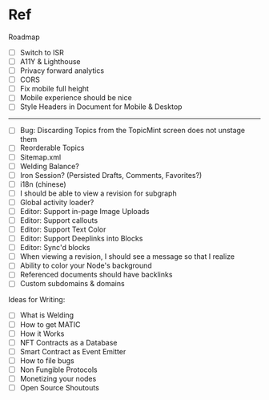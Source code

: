 # Ref

Roadmap

- [ ] Switch to ISR
- [ ] A11Y & Lighthouse
- [ ] Privacy forward analytics
- [ ] CORS
- [ ] Fix mobile full height
- [ ] Mobile experience should be nice
- [ ] Style Headers in Document for Mobile & Desktop

---
- [ ] Bug: Discarding Topics from the TopicMint screen does not unstage them
- [ ] Reorderable Topics
- [ ] Sitemap.xml
- [ ] Welding Balance?
- [ ] Iron Session? (Persisted Drafts, Comments, Favorites?)
- [ ] i18n (chinese)
- [ ] I should be able to view a revision for subgraph
- [ ] Global activity loader?
- [ ] Editor: Support in-page Image Uploads
- [ ] Editor: Support callouts
- [ ] Editor: Support Text Color
- [ ] Editor: Support Deeplinks into Blocks
- [ ] Editor: Sync'd blocks
- [ ] When viewing a revision, I should see a message so that I realize
- [ ] Ability to color your Node's background
- [ ] Referenced documents should have backlinks
- [ ] Custom subdomains & domains

Ideas for Writing:

- [ ] What is Welding
- [ ] How to get MATIC
- [ ] How it Works
- [ ] NFT Contracts as a Database
- [ ] Smart Contract as Event Emitter
- [ ] How to file bugs
- [ ] Non Fungible Protocols
- [ ] Monetizing your nodes
- [ ] Open Source Shoutouts
